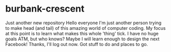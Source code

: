 # burbank-crescent
Just another new repository
Hello everyone
I'm just another person trying to make head (and tail) of this amazing world of computer coding.  My focus at this point is to learn what makes this whole 'thing' tick.  I have no huge goals ATM, but who knows?  Maybe I will learn enough to design the next Facebook!
Thanks, I'll log out now.  Got stuff to do and places to go.
